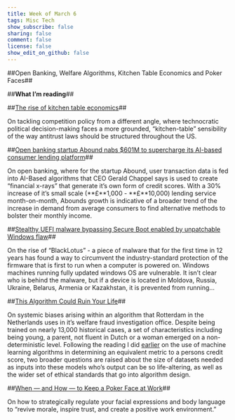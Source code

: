 ```yaml
---
title: Week of March 6
tags: Misc Tech
show_subscribe: false
sharing: false
comment: false
license: false
show_edit_on_github: false
---
```


##Open Banking, Welfare Algorithms, Kitchen Table Economics and Poker Faces##

<!--more-->

##**What I’m reading**##

##[The rise of kitchen table economics](https://www.ft.com/content/e53e4b14-4653-4b6e-a72f-d50f75e97cb7)##

On tackling competition policy from a different angle, where technocratic political decision-making faces a more grounded, “kitchen-table” sensibility of the way antitrust laws should be structured throughout the US. 

##[Open banking startup Abound nabs $601M to supercharge its AI-based consumer lending platform](https://techcrunch.com/2023/03/06/open-banking-loans-platform-abound-nabs-601m-to-supercharge-its-consumer-lending-business/)##

On open banking, where for the startup Abound, user transaction data is fed into AI-Based algorithms that CEO Gerald Chappel says is used to create “financial x-rays” that generate it’s own form of credit scores. With a 30% increase of it’s small scale (**£**1,000 - **£**10,000) lending service month-on-month, Abounds growth is indicative of a broader trend of the increase in demand from average consumers to find alternative methods to bolster their monthly income.

##[Stealthy UEFI malware bypassing Secure Boot enabled by unpatchable Windows flaw](https://arstechnica.com/information-technology/2023/03/unkillable-uefi-malware-bypassing-secure-boot-enabled-by-unpatchable-windows-flaw/)##

On the rise of “BlackLotus” - a piece of malware that for the first time in 12 years has found a way to circumvent the industry-standard protection of the firmware that is first to run when a computer is powered on. Windows machines running fully updated windows OS are vulnerable. It isn’t clear who is behind the malware, but if a device is located in Moldova, Russia, Ukraine, Belarus, Armenia or Kazakhstan, it is prevented from running…

##[This Algorithm Could Ruin Your Life](https://www.wired.com/story/welfare-algorithms-discrimination/)##

On systemic biases arising within an algorithm that Rotterdam in the Netherlands uses in it’s welfare fraud investigation office. Despite being trained on nearly 13,000 historical cases, a set of characteristics including being young, a parent, not fluent in Dutch or a woman emerged on a non-deterministic level. Following the reading I did [earlier](https://techcrunch.com/2023/03/06/open-banking-loans-platform-abound-nabs-601m-to-supercharge-its-consumer-lending-business/) on the use of machine learning algorithms in determining an equivalent metric to a persons credit score, two broader questions are raised about the size of datasets needed as inputs into these models who’s output can be so life-altering, as well as the wider set of ethical standards that go into algorithm design.

##[When — and How — to Keep a Poker Face at Work](https://hbr.org/2023/03/when-and-how-to-keep-a-poker-face-at-work)##

On how to strategically regulate your facial expressions and body language to “revive morale, inspire trust, and create a positive work environment.”
